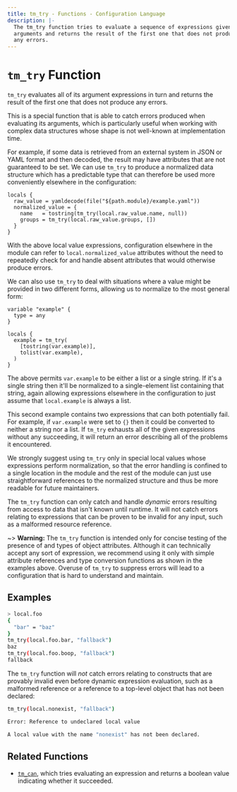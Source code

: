 ```yaml
---
title: tm_try - Functions - Configuration Language
description: |-
  The tm_try function tries to evaluate a sequence of expressions given as
  arguments and returns the result of the first one that does not produce
  any errors.
---
```


# `tm_try` Function

`tm_try` evaluates all of its argument expressions in turn and returns the result
of the first one that does not produce any errors.

This is a special function that is able to catch errors produced when evaluating
its arguments, which is particularly useful when working with complex data
structures whose shape is not well-known at implementation time.

For example, if some data is retrieved from an external system in JSON or YAML
format and then decoded, the result may have attributes that are not guaranteed
to be set. We can use `tm_try` to produce a normalized data structure which has
a predictable type that can therefore be used more conveniently elsewhere in
the configuration:

```hcl
locals {
  raw_value = yamldecode(file("${path.module}/example.yaml"))
  normalized_value = {
    name   = tostring(tm_try(local.raw_value.name, null))
    groups = tm_try(local.raw_value.groups, [])
  }
}
```

With the above local value expressions, configuration elsewhere in the module
can refer to `local.normalized_value` attributes without the need to repeatedly
check for and handle absent attributes that would otherwise produce errors.

We can also use `tm_try` to deal with situations where a value might be provided
in two different forms, allowing us to normalize to the most general form:

```hcl
variable "example" {
  type = any
}

locals {
  example = tm_try(
    [tostring(var.example)],
    tolist(var.example),
  )
}
```

The above permits `var.example` to be either a list or a single string. If it's
a single string then it'll be normalized to a single-element list containing
that string, again allowing expressions elsewhere in the configuration to just
assume that `local.example` is always a list.

This second example contains two expressions that can both potentially fail.
For example, if `var.example` were set to `{}` then it could be converted to
neither a string nor a list. If `tm_try` exhausts all of the given expressions
without any succeeding, it will return an error describing all of the problems
it encountered.

We strongly suggest using `tm_try` only in special local values whose expressions
perform normalization, so that the error handling is confined to a single
location in the module and the rest of the module can just use straightforward
references to the normalized structure and thus be more readable for future
maintainers.

The `tm_try` function can only catch and handle _dynamic_ errors resulting from
access to data that isn't known until runtime. It will not catch errors
relating to expressions that can be proven to be invalid for any input, such
as a malformed resource reference.

~> **Warning:** The `tm_try` function is intended only for concise testing of the
presence of and types of object attributes. Although it can technically accept
any sort of expression, we recommend using it only with simple attribute
references and type conversion functions as shown in the examples above.
Overuse of `tm_try` to suppress errors will lead to a configuration that is hard
to understand and maintain.

## Examples

```sh
> local.foo
{
  "bar" = "baz"
}
tm_try(local.foo.bar, "fallback")
baz
tm_try(local.foo.boop, "fallback")
fallback
```

The `tm_try` function will _not_ catch errors relating to constructs that are
provably invalid even before dynamic expression evaluation, such as a malformed
reference or a reference to a top-level object that has not been declared:

```sh
tm_try(local.nonexist, "fallback")

Error: Reference to undeclared local value

A local value with the name "nonexist" has not been declared.
```

## Related Functions

* [`tm_can`](./tm_can.md), which tries evaluating an expression and returns a
  boolean value indicating whether it succeeded.
